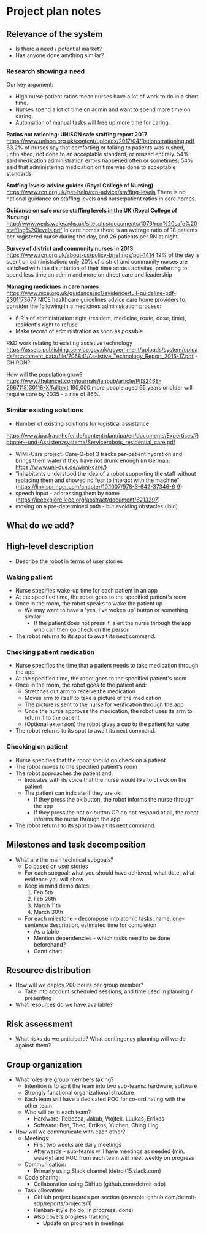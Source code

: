 # Project plan notes
## Relevance of the system
- Is there a need / potential market?
- Has anyone done anything similar?

### Research showing a need
Our key argument:
- High nurse:patient ratios mean nurses have a lot of work to do in a short time.
- Nurses spend a lot of time on admin and want to spend more time on caring.
- Automation of manual tasks will free up more time for caring. 

**Ratios not rationing: UNISON safe staffing report 2017** https://www.unison.org.uk/content/uploads/2017/04/Rationotrationing.pdf
63.2% of nurses say that comforting or talking to patients was rushed, unfinished, not done to an acceptable standard, or missed entirely. 
54% said medication administration errors happened often or sometimes; 54% said that administering medication on time was done to acceptable standards

**Staffing levels: advice guides (Royal College of Nursing)**
https://www.rcn.org.uk/get-help/rcn-advice/staffing-levels
There is no national guidance on staffing levels and nurse:patient ratios in care homes.

**Guidance on safe nurse staffing levels in the UK (Royal College of Nursing)**
http://www.weds.wales.nhs.uk/sitesplus/documents/1076/rcn%20safe%20staffing%20levels.pdf
In care homes there is an average ratio of 18 patients per registered nurse during the day, and 26 patients per RN at night. 

**Survey of district and community nurses in 2013** https://www.rcn.org.uk/about-us/policy-briefings/pol-1414
19% of the day is spent on administration: only 20% of district and community nurses are satisfied with the distribution of their time across activites, preferring to spend less time on admin and more on direct care and leadership

**Managing medicines in care homes**
https://www.nice.org.uk/guidance/sc1/evidence/full-guideline-pdf-2301173677
NICE healthcare guidelines advice care home providers to consider the following in a medicines administration process:
- 6 R's of administration: right (resident, medicine, route, dose, time), resident's right to refuse
- Make record of administration as soon as possible

R&D work relating to existing assistive technology
https://assets.publishing.service.gov.uk/government/uploads/system/uploads/attachment_data/file/706841/Assistive_Technology_Report_2016-17.pdf - CHIRON?

How will the population grow?
https://www.thelancet.com/journals/lanpub/article/PIIS2468-2667(18)30118-X/fulltext
 190,000 more people aged 65 years or older will require care by 2035 - a rise of 86%. 
 
### Similar existing solutions
- Number of existing solutions for logistical assistance 

https://www.ipa.fraunhofer.de/content/dam/ipa/en/documents/Expertises/Roboter--und-Assistenzsysteme/Servicerobots_residential_care.pdf
- WiMi-Care project: Care-O-bot 3 tracks per-patient hydration and brings them water if they have not drunk enough (in German: https://www.uni-due.de/wimi-care/)
- "inhabitants  understood  the  idea  of  a  robot  supporting  the  staff  without replacing them and showed no fear to interact with the machine" (https://link.springer.com/chapter/10.1007/978-3-642-37346-6_9)
- speech input - addressing them by name (https://ieeexplore.ieee.org/abstract/document/6213397)
- moving on a pre-determined path - but avoiding obstacles (ibid)

What do we add?
- 

## High-level description
- Describe the robot in terms of user stories
### Waking patient
- Nurse specifies wake-up time for each patient in an app
- At the specified time, the robot goes to the specified patient's room
- Once in the room, the robot speaks to wake the patient up
  - We may want to have a 'yes, I've woken up' button or something similar
	- If the patient does not press it, alert the nurse through the app who can then go check on the person
- The robot returns to its spot to await its next command. 
### Checking patient medication
- Nurse specifies the time that a patient needs to take medication through the app
- At the specified time, the robot goes to the specified patient's room
- Once in the room, the robot goes to the patient and:
  - Stretches out arm to receive the medication
  - Moves arm to itself to take a picture of the medication
  - The picture is sent to the nurse for verification through the app
  - Once the nurse approves the medication, the robot uses its arm to return it to the patient
  - (Optional extension) the robot gives a cup to the patient for water
- The robot returns to its spot to await its next command. 
### Checking on patient
- Nurse specifies that the robot should go check on a patient
- The robot moves to the specified patient's room
- The robot approaches the patient and:
  - Indicates with its voice that the nurse would like to check on the patient
  - The patient can indicate if they are ok:
	- If they press the ok button, the robot informs the nurse through the app
    - If they press the not ok button OR do not respond at all, the robot informs the nurse through the app
- The robot returns to its spot to await its next command. 

## Milestones and task decomposition
- What are the main technical subgoals?
  - Do based on user stories
  - For each subgoal: what you should have achieved, what date, what evidence you will show
  - Keep in mind demo dates:
	1. Feb 5th
	2. Feb 26th
	3. March 11th 
	4. March 30th
  - For each milestone - decompose into atomic tasks: name, one-sentence description, estimated time for completion 
	- As a table
    - Mention dependencies - which tasks need to be done beforehand?
    - Gantt chart

## Resource distribution
- How will we deploy 200 hours per group member?
  - Take into account scheduled sessions, and time used in planning / presenting
- What resources do we have available?

## Risk assessment
- What risks do we anticipate? What contingency planning will we do against them?

## Group organization
- What roles are group members taking?
  - Intention is to split the team into two sub-teams: hardware, software
  - Strongly functional organizational structure
  - Each team will have a dedicated POC for co-ordinating with the other team
  - Who will be in each team?
	- Hardware: Rebecca, Jakub, Wojtek, Luukas, Errikos 
    - Software: Ben, Theo, Errikos, Yuchen, Ching Ling
- How will we communicate with each other?
  - Meetings:
	- First two weeks are daily meetings
    - Afterwards - sub-teams will have meetings as needed (min. weekly) and POC from each team will meet weekly on progress
  - Communication:
	- Primarly using Slack channel (detroit15.slack.com)
  - Code sharing:
	- Collaboration using GitHub (github.com/detroit-sdp)
  - Task allocation:
	- GitHub project boards per section (example: github.com/detroit-sdp/reports/projects/1)
    - Kanban-style (to do, in progress, done)
    - Also covers progress tracking
      - Update on progress in meetings
